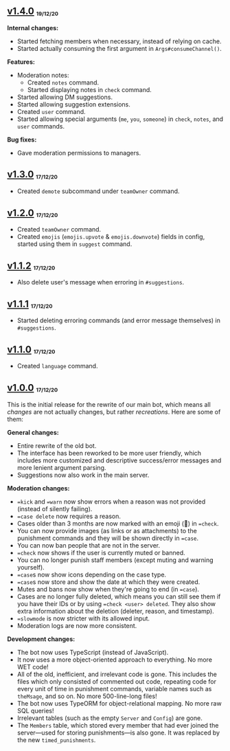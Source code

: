 ## [v1.4.0] <sub><sup><sub>19/12/20</sub></sup></sub>

**Internal changes:**

-   Started fetching members when necessary, instead of relying on cache.
-   Started actually consuming the first argument in `Args#consumeChannel()`.

**Features:**

-   Moderation notes:
    -   Created `notes` command.
    -   Started displaying notes in `check` command.
-   Started allowing DM suggestions.
-   Started allowing suggestion extensions.
-   Created `user` command.
-   Started allowing special arguments (`me`, `you`, `someone`) in `check`, `notes`, and `user` commands.

**Bug fixes:**

-   Gave moderation permissions to managers.

## [v1.3.0] <sub><sup><sub>17/12/20</sub></sup></sub>

-   Created `demote` subcommand under `teamOwner` command.

## [v1.2.0][] <sub><sup><sub>17/12/20</sub></sup></sub>

-   Created `teamOwner` command.
-   Created `emojis` (`emojis.upvote` & `emojis.downvote`) fields in config, started using them in `suggest` command.

## [v1.1.2][] <sub><sup><sub>17/12/20</sub></sup></sub>

-   Also delete user's message when erroring in `#suggestions`.

## [v1.1.1][] <sub><sup><sub>17/12/20</sub></sup></sub>

-   Started deleting erroring commands (and error message themselves) in `#suggestions`.

## [v1.1.0][] <sub><sup><sub>17/12/20</sub></sup></sub>

-   Created `language` command.

## [v1.0.0][] <sub><sup><sub>17/12/20</sub></sup></sub>

This is the initial release for the rewrite of our main bot, which means all _changes_ are not actually changes, but rather _recreations_. Here are some of them:

**General changes:**

-   Entire rewrite of the old bot.
-   The interface has been reworked to be more user friendly, which includes more customized and descriptive success/error messages and more lenient argument parsing.
-   Suggestions now also work in the main server.

**Moderation changes:**

-   `=kick` and `=warn` now show errors when a reason was not provided (instead of silently failing).
-   `=case delete` now requires a reason.
-   Cases older than 3 months are now marked with an emoji (📜) in `=check`.
-   You can now provide images (as links or as attachments) to the punishment commands and they will be shown directly in `=case`.
-   You can now ban people that are not in the server.
-   `=check` now shows if the user is currently muted or banned.
-   You can no longer punish staff members (except muting and warning yourself).
-   `=case`s now show icons depending on the case type.
-   `=case`s now store and show the date at which they were created.
-   Mutes and bans now show when they're going to end (in `=case`).
-   Cases are no longer fully deleted, which means you can still see them if you have their IDs or by using `=check <user> deleted`. They also show extra information about the deletion (deleter, reason, and timestamp).
-   `=slowmode` is now stricter with its allowed input.
-   Moderation logs are now more consistent.

**Development changes:**

-   The bot now uses TypeScript (instead of JavaScript).
-   It now uses a more object-oriented approach to everything. No more WET code!
-   All of the old, inefficient, and irrelevant code is gone. This includes the files which only consisted of commented out code, repeating code for every unit of time in punishment commands, variable names such as `theMsage`, and so on. No more 500-line-long files!
-   The bot now uses TypeORM for object-relational mapping. No more raw SQL queries!
-   Irrelevant tables (such as the empty `Server` and `Config`) are gone.
-   The `Members` table, which stored every member that had ever joined the server—used for storing punishments—is also gone. It was replaced by the new `timed_punishments`.

<!-- References -->

[v1.4.0]: https://github.com/cAttte/cop/releases/tag/v1.4.0
[v1.3.0]: https://github.com/cAttte/cop/releases/tag/v1.3.0
[v1.2.0]: https://github.com/cAttte/cop/releases/tag/v1.2.0
[v1.1.2]: https://github.com/cAttte/cop/releases/tag/v1.1.2
[v1.1.1]: https://github.com/cAttte/cop/releases/tag/v1.1.1
[v1.1.0]: https://github.com/cAttte/cop/releases/tag/v1.1.0
[v1.0.0]: https://github.com/cAttte/cop/releases/tag/v1.0.0

